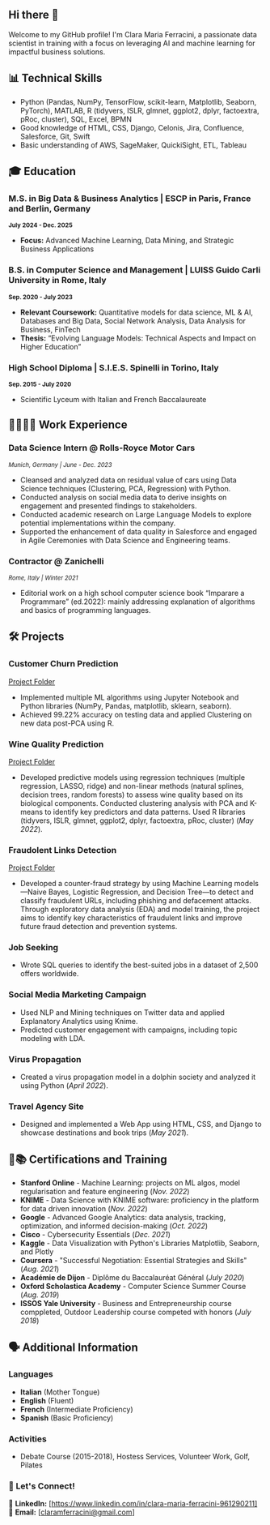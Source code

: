 ## Hi there 👋

<!--
**claraferrax/claraferrax** is a ✨ _special_ ✨ repository because its `README.md` (this file) appears on your GitHub profile.

Here are some ideas to get you started:

- 🔭 I’m currently working on ...
- 🌱 I’m currently learning ...
- 👯 I’m looking to collaborate on ...
- 🤔 I’m looking for help with ...
- 💬 Ask me about ...
- 📫 How to reach me: ...
- 😄 Pronouns: ...
- ⚡ Fun fact: ...
-->

Welcome to my GitHub profile! I'm Clara Maria Ferracini, a passionate data scientist in training with a focus on leveraging AI and machine learning for impactful business solutions.

## 📊 Technical Skills
- Python (Pandas, NumPy, TensorFlow, scikit-learn, Matplotlib, Seaborn, PyTorch), MATLAB, R (tidyvers, ISLR, glmnet, ggplot2, dplyr, factoextra, pRoc, cluster), SQL, Excel, BPMN
- Good knowledge of HTML, CSS, Django, Celonis, Jira, Confluence, Salesforce, Git, Swift
- Basic understanding of AWS, SageMaker, QuickiSight, ETL, Tableau

## 🎓 Education
### M.S. in Big Data & Business Analytics | ESCP in Paris, France and Berlin, Germany 
<sub>**July 2024 - Dec. 2025**</sub>
- **Focus:** Advanced Machine Learning, Data Mining, and Strategic Business Applications

### B.S. in Computer Science and Management | LUISS Guido Carli University in Rome, Italy
<sub>**Sep. 2020 - July 2023**</sub>
- **Relevant Coursework:** Quantitative models for data science, ML & AI, Databases and Big Data, Social Network Analysis, Data Analysis for Business, FinTech
- **Thesis:** “Evolving Language Models: Technical Aspects and Impact on Higher Education”

### High School Diploma | S.I.E.S. Spinelli in Torino, Italy
<sub>**Sep. 2015 - July 2020**</sub>
- Scientific Lyceum with Italian and French Baccalaureate

## 💼👩🏻‍💼 Work Experience
### **Data Science Intern @ Rolls-Royce Motor Cars**
<sub>_Munich, Germany | June - Dec. 2023_</sub>
- Cleansed and analyzed data on residual value of cars using Data Science techniques (Clustering, PCA, Regression) with Python.
- Conducted analysis on social media data to derive insights on engagement and presented findings to stakeholders.
- Conducted academic research on Large Language Models to explore potential implementations within the company.
- Supported the enhancement of data quality in Salesforce and engaged in Agile Ceremonies with Data Science and Engineering teams.

### **Contractor @ Zanichelli**
<sub>_Rome, Italy | Winter 2021_</sub>
- Editorial work on a high school computer science book “Imparare a Programmare” (ed.2022): mainly addressing explanation of algorithms and basics of programming languages.

## 🛠️ Projects

### Customer Churn Prediction
[Project Folder](https://github.com/claraferrax/claraferrax.github.io/blob/main/customer-churn-project/churn.ipynb) 
- Implemented multiple ML algorithms using Jupyter Notebook and Python libraries (NumPy, Pandas, matplotlib, sklearn, seaborn).
- Achieved 99.22% accuracy on testing data and applied Clustering on new data post-PCA using R.

### Wine Quality Prediction
[Project Folder](https://github.com/claraferrax/claraferrax.github.io/blob/main/wine-quality-prediction/DAB13.05.pdf)
- Developed predictive models using regression techniques (multiple regression,
LASSO, ridge) and non-linear methods (natural splines, decision trees, random forests) to assess wine quality based on its biological components. Conducted clustering analysis with PCA and K-means to identify key predictors and data patterns. Used R libraries (tidyvers, ISLR, glmnet, ggplot2, dplyr, factoextra, pRoc, cluster) (_May 2022_).

### Fraudolent Links Detection
[Project Folder](https://github.com/claraferrax/claraferrax.github.io/blob/main/fraudolentLinks-detection/Report.pdf)
- Developed a counter-fraud strategy by using Machine Learning models—Naive Bayes, Logistic Regression, and Decision Tree—to detect and classify fraudulent URLs, including phishing and defacement attacks. Through exploratory data analysis (EDA) and model training, the project aims to identify key characteristics of fraudulent links and improve future fraud detection and prevention systems.

### Job Seeking
- Wrote SQL queries to identify the best-suited jobs in a dataset of 2,500 offers worldwide.

### Social Media Marketing Campaign
- Used NLP and Mining techniques on Twitter data and applied Explanatory Analytics using Knime.
- Predicted customer engagement with campaigns, including topic modeling with LDA.

### Virus Propagation
- Created a virus propagation model in a dolphin society and analyzed it using Python (_April 2022_).

### Travel Agency Site
- Designed and implemented a Web App using HTML, CSS, and Django to showcase destinations and book trips (_May 2021_).

## 📜📚 Certifications and Training
- **Stanford Online** - Machine Learning: projects on ML algos, model regularisation and feature engineering (_Nov. 2022_)
- **KNIME** - Data Science with KNIME software: proficiency in the platform for data driven innovation (_Nov. 2022_)
- **Google** - Advanced Google Analytics: data analysis, tracking, optimization, and informed decision-making (_Oct. 2022_)
- **Cisco** - Cybersecurity Essentials (_Dec. 2021_)
- **Kaggle** - Data Visualization with Python's Libraries Matplotlib, Seaborn, and Plotly
- **Coursera** - "Successful Negotiation: Essential Strategies and Skills" (_Aug. 2021_)
- **Académie de Dijon** - Diplôme du Baccalauréat Général (_July 2020_)
- **Oxford Scholastica Academy** - Computer Science Summer Course (_Aug. 2019_)
- **ISSOS Yale University** - Business and Entrepreneurship course comppleted, Outdoor Leadership course competed with honors (_July 2018_)

## 🗣️ Additional Information

### Languages
- **Italian** (Mother Tongue)
- **English** (Fluent)
- **French** (Intermediate Proficiency)
- **Spanish** (Basic Proficiency)

### Activities
- Debate Course (2015-2018), Hostess Services, Volunteer Work, Golf, Pilates

### 👤 Let's Connect!
👤 **LinkedIn:** [https://www.linkedin.com/in/clara-maria-ferracini-961290211]  
📧 **Email:** [claramferracini@gmail.com]





